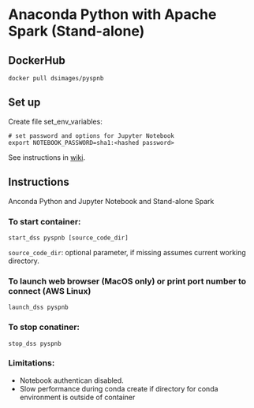 # Anaconda Python with Apache Spark (Stand-alone)

## DockerHub
`docker pull dsimages/pyspnb`

## Set up

Create file set_env_variables:
```
# set password and options for Jupyter Notebook
export NOTEBOOK_PASSWORD=sha1:<hashed password>
```

See instructions in [wiki](https://github.com/jimthompson5802/datascience_containers/wiki/Hashed-Password-for-Jupyter-Notebooks).

## Instructions

Anconda Python and Jupyter Notebook and Stand-alone Spark

### To start container:
```
start_dss pyspnb [source_code_dir]
```
`source_code_dir`: optional parameter, if missing assumes current working directory.


### To launch web browser (MacOS only) or print port number to connect (AWS Linux)
```
launch_dss pyspnb
```

### To stop conatiner:
```
stop_dss pyspnb
```

### Limitations:
* Notebook authentican disabled.
* Slow performance during conda create if directory for conda environment is outside of container
